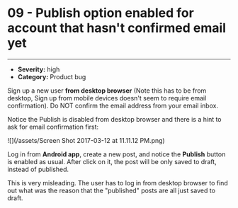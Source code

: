 # 09 - Publish option enabled for account that hasn't confirmed email yet
----
- **Severity:** high
- **Category:** Product bug

Sign up a new user **from desktop browser** (Note this has to be from desktop, Sign up from mobile devices doesn't seem to require email confirmation). Do NOT confirm the email address from your email inbox. 

Notice the Publish is disabled from desktop browser and there is a hint to ask for email confirmation first:

![](/assets/Screen Shot 2017-03-12 at 11.11.12 PM.png)

Log in from **Android app**, create a new post, and notice the **Publish** button is enabled as usual. After click on it, the post will be only saved to draft, instead of published. 

This is very misleading. The user has to log in from desktop browser to find out what was the reason that the "published" posts are all just saved to draft.
